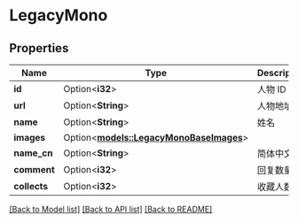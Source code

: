 # LegacyMono

## Properties

Name | Type | Description | Notes
------------ | ------------- | ------------- | -------------
**id** | Option<**i32**> | 人物 ID | [optional]
**url** | Option<**String**> | 人物地址 | [optional]
**name** | Option<**String**> | 姓名 | [optional]
**images** | Option<[**models::LegacyMonoBaseImages**](Legacy_MonoBase_images.md)> |  | [optional]
**name_cn** | Option<**String**> | 简体中文名 | [optional]
**comment** | Option<**i32**> | 回复数量 | [optional]
**collects** | Option<**i32**> | 收藏人数 | [optional]

[[Back to Model list]](../README.md#documentation-for-models) [[Back to API list]](../README.md#documentation-for-api-endpoints) [[Back to README]](../README.md)


